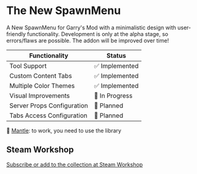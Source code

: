 # The New SpawnMenu
A New SpawnMenu for Garry's Mod with a minimalistic design with user-friendly functionality. Development is only at the alpha stage, so errors/flaws are possible. The addon will be improved over time!

| Functionality | Status |
| --- | --- |
| Tool Support | ✅ Implemented |
| Custom Content Tabs | ✅ Implemented |
| Multiple Color Themes | ✅ Implemented |
| Visual Improvements | 🚧 In Progress |
| Server Props Configuration | 🔄 Planned |
| Tabs Access Configuration | 🔄 Planned |

🔧 [Mantle](https://github.com/darkfated/mantle): to work, you need to use the library

## Steam Workshop
[Subscribe or add to the collection at Steam Workshop](https://steamcommunity.com/sharedfiles/filedetails/?id=3594346953)
